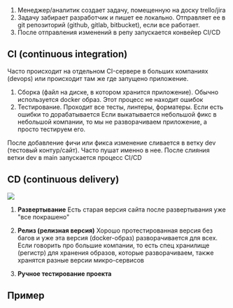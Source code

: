 1. Менеджер/аналитик создает задачу, помещенную на доску trello/jira
2. Задачу забирает разработчик и пишет ее локально. Отправляет ее в git репозиторий (github, gitlab, bitbucket), если все работает.
3. После отправления изменений в репу запускается конвейер CI/CD

## CI (continuous integration)
Часто происходит на отдельном CI-сервере в больших компаниях (devops) или происходит там же где запущено приложение.
1. Сборка (файл на диске, в котором хранится приложение). Обычно используется docker образ. Этот процесс не находит ошибок
2. Тестирование. Проходит все тесты, линтеры, форматеры. Если есть ошибки то дорабатывается
Если выкатывается небольшой фикс в небольшой компании, то мы не разворачиваем приложение, а просто тестируем его.

После добавление фичи или фикса изменение сливается в ветку dev (тестовый контур/сайт). Часто пушат именно в нее.
После слияния ветки dev в main запускается процесс CI/CD

## CD (continuous delivery)
![](cd.png)
1. **Развертывание**
Есть старая версия сайта после развертывания уже "все покрашено"

2. **Релиз (релизная версия)**
Хорошо протестированная версия без багов и уже эта версия (docker-образ) разворачивается для всех.
Если говорить про большие компании, то есть спец хранилище (регистр) для хранения образов, которые разворачиваем, также хранятся разные версии микро-сервисов

3. **Ручное тестирование проекта**

## Пример

